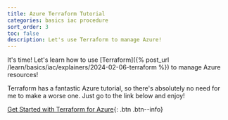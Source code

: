 ```yaml
---
title: Azure Terraform Tutorial
categories: basics iac procedure
sort_order: 3
toc: false
description: Let's use Terraform to manage Azure!
---
```

It's time! Let's learn how to use [Terraform]({% post_url /learn/basics/iac/explainers/2024-02-06-terraform %}) to manage Azure resources!<!--more-->

Terraform has a fantastic Azure tutorial, so there's absolutely no need for me to make a worse one. Just go to the link below and enjoy!

[Get Started with Terraform for Azure](https://developer.hashicorp.com/terraform/tutorials/azure-get-started){: .btn .btn--info}